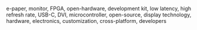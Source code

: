 e-paper, monitor, FPGA, open-hardware, development kit, low latency, high refresh rate, USB-C, DVI, microcontroller, open-source, display technology, hardware, electronics, customization, cross-platform, developers
